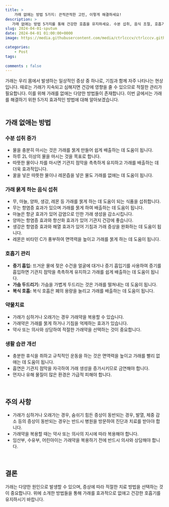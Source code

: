```yaml
---
title: >
    가래 없애는 방법 5가지: 끈적끈적한 고민, 이렇게 해결하세요!
description: > 
   가래 없애는 방법 5가지를 통해 건강한 호흡을 유지하세요. 수분 섭취, 음식 조절, 호흡기 관리, 약물치료, 생활 습관 개선 등으로 가래를 효과적으로 관리하고, 주의 사항을 숙지하여 적절한 치료를 받으세요.
slug: 2024-04-01-sputum
date: 2024-04-01 01:00:00+0000
image: https://media.githubusercontent.com/media/ctrlcccv/ctrlcccv.github.io/master/assets/img/post/2024-04-01-sputum.webp

categories:
    - Post
tags:
   
comments : false
---
```

가래는 우리 몸에서 발생하는 일상적인 증상 중 하나로, 기침과 함께 자주 나타나는 현상입니다. 때로는 가래가 지속되고 심해지면 건강에 영향을 줄 수 있으므로 적절한 관리가 필요합니다. 이를 위해 가래를 없애는 다양한 방법들이 존재합니다. 이번 글에서는 가래를 해결하기 위한 5가지 효과적인 방법에 대해 알아보겠습니다.  
<br>

## 가래 없애는 방법 

### 수분 섭취 증가

* 물을 충분히 마시는 것은 가래를 묽게 만들어 쉽게 배출하는 데 도움이 됩니다.
* 하루 2L 이상의 물을 마시는 것을 목표로 합니다.
* 따뜻한 물이나 차를 마시면 기관지 점막을 촉촉하게 유지하고 가래를 배출하는 데 더욱 효과적입니다.
* 꿀을 넣은 따뜻한 물이나 레몬즙을 넣은 물도 가래를 없애는 데 도움이 됩니다.

### 가래 묽게 하는 음식 섭취

* 무, 마늘, 양파, 생강, 레몬 등 가래를 묽게 하는 데 도움이 되는 식품을 섭취합니다.
* 무는 항염증 효과가 있으며 가래를 묽게 하여 배출하는 데 도움이 됩니다.
* 마늘은 항균 효과가 있어 감염으로 인한 가래 생성을 감소시킵니다.
* 양파는 항염증 효과와 항산화 효과가 있어 기관지 건강에 좋습니다.
* 생강은 항염증 효과와 해열 효과가 있어 기침과 가래 증상을 완화하는 데 도움이 됩니다.
* 레몬은 비타민 C가 풍부하여 면역력을 높이고 가래를 묽게 하는 데 도움이 됩니다.


<div class="ads_wrap">
<ins class="adsbygoogle"
     style="display:block; text-align:center;"
     data-ad-layout="in-article"
     data-ad-format="fluid"
     data-ad-client="ca-pub-8535540836842352"
     data-ad-slot="2974559225"></ins>
<script>
     (adsbygoogle = window.adsbygoogle || []).push({});
</script>
</div>

### 호흡기 관리

* **증기 흡입:** 뜨거운 물에 젖은 수건을 얼굴에 대거나 증기 흡입기를 사용하여 증기를 흡입하면 기관지 점막을 촉촉하게 유지하고 가래를 쉽게 배출하는 데 도움이 됩니다.
* **가슴 두드리기:** 가슴을 가볍게 두드리는 것은 가래를 떨쳐내는 데 도움이 됩니다.
* **복식 호흡:** 복식 호흡은 폐의 용량을 늘리고 가래를 배출하는 데 도움이 됩니다.

### 약물치료

* 가래가 심하거나 오래가는 경우 가래약을 복용할 수 있습니다.
* 가래약은 가래를 묽게 하거나 기침을 억제하는 효과가 있습니다.
* 약사 또는 의사와 상담하여 적절한 가래약을 선택하는 것이 중요합니다.

### 생활 습관 개선

* 충분한 휴식을 취하고 규칙적인 운동을 하는 것은 면역력을 높이고 가래를 빨리 없애는 데 도움이 됩니다.
* 흡연은 기관지 점막을 자극하여 가래 생성을 증가시키므로 금연해야 합니다.
* 먼지나 유해 물질이 많은 환경은 가급적 피해야 합니다.

<br>

## 주의 사항

* 가래가 심하거나 오래가는 경우, 숨쉬기 힘든 증상이 동반되는 경우, 발열, 체중 감소 등의 증상이 동반되는 경우는 반드시 병원을 방문하여 진단과 치료를 받아야 합니다.
* 가래약을 복용할 때는 약사 또는 의사의 지시에 따라 복용해야 합니다.
* 임산부, 수유부, 어린아이는 가래약을 복용하기 전에 반드시 의사와 상담해야 합니다.

<br>

## 결론
가래는 다양한 원인으로 발생할 수 있으며, 증상에 따라 적절한 치료 방법을 선택하는 것이 중요합니다. 위에 소개한 방법들을 통해 가래를 효과적으로 없애고 건강한 호흡기를 유지하시기 바랍니다.  



